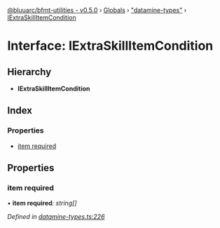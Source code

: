 [@bluuarc/bfmt-utilities - v0.5.0](../README.md) › [Globals](../globals.md) › ["datamine-types"](../modules/_datamine_types_.md) › [IExtraSkillItemCondition](_datamine_types_.iextraskillitemcondition.md)

# Interface: IExtraSkillItemCondition

## Hierarchy

* **IExtraSkillItemCondition**

## Index

### Properties

* [item required](_datamine_types_.iextraskillitemcondition.md#item-required)

## Properties

###  item required

• **item required**: *string[]*

*Defined in [datamine-types.ts:226](https://github.com/BluuArc/bfmt-utilities/blob/master/src/datamine-types.ts#L226)*
